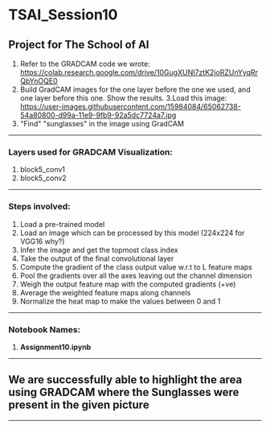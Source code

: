 # TSAI_Session10

Project  for The School of AI
---------------------------------------------------------------------------------------

1. Refer to the GRADCAM code we wrote: https://colab.research.google.com/drive/10GugXUNI7ztK2joRZUnYyqRrQbYnOQE0
2. Build GradCAM images for the one layer before the one we used, and one layer before this one. Show the results.
3.Load this image: https://user-images.githubusercontent.com/15984084/65062738-54a80800-d99a-11e9-9fb9-92a5dc7724a7.jpg
4. "Find" "sunglasses" in the image using GradCAM


--------------------------------------------------------------------------------------

### Layers used for GRADCAM Visualization:
1. block5_conv1
2. block5_conv2

--------------------------------------------------------------------------------------

### Steps involved:

1. Load a pre-trained model
2. Load an image which can be processed by this model (224x224 for VGG16 why?)
3. Infer the image and get the topmost class index
4. Take the output of the final convolutional layer
5. Compute the gradient of the class output value w.r.t to L feature maps
6. Pool the gradients over all the axes leaving out the channel dimension
7. Weigh the output feature map with the computed gradients (+ve)
8. Average the weighted feature maps along channels
9. Normalize the heat map to make the values between 0 and 1

--------------------------------------------------------------------------------------

### Notebook Names: 
1. **Assignment10.ipynb**

--------------------------------------------------------------------------------------

## We are successfully able to highlight the area using GRADCAM where the Sunglasses were present in the given picture

--------------------------------------------------------------------------------------
